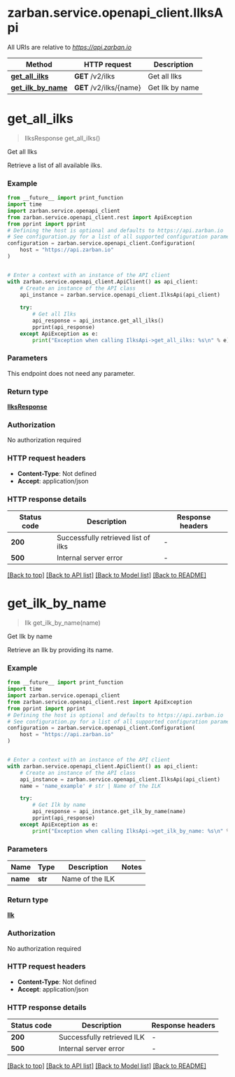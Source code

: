 # zarban.service.openapi_client.IlksApi

All URIs are relative to *https://api.zarban.io*

Method | HTTP request | Description
------------- | ------------- | -------------
[**get_all_ilks**](IlksApi.md#get_all_ilks) | **GET** /v2/ilks | Get all Ilks
[**get_ilk_by_name**](IlksApi.md#get_ilk_by_name) | **GET** /v2/ilks/{name} | Get Ilk by name


# **get_all_ilks**
> IlksResponse get_all_ilks()

Get all Ilks

Retrieve a list of all available ilks.

### Example

```python
from __future__ import print_function
import time
import zarban.service.openapi_client
from zarban.service.openapi_client.rest import ApiException
from pprint import pprint
# Defining the host is optional and defaults to https://api.zarban.io
# See configuration.py for a list of all supported configuration parameters.
configuration = zarban.service.openapi_client.Configuration(
    host = "https://api.zarban.io"
)


# Enter a context with an instance of the API client
with zarban.service.openapi_client.ApiClient() as api_client:
    # Create an instance of the API class
    api_instance = zarban.service.openapi_client.IlksApi(api_client)
    
    try:
        # Get all Ilks
        api_response = api_instance.get_all_ilks()
        pprint(api_response)
    except ApiException as e:
        print("Exception when calling IlksApi->get_all_ilks: %s\n" % e)
```

### Parameters
This endpoint does not need any parameter.

### Return type

[**IlksResponse**](IlksResponse.md)

### Authorization

No authorization required

### HTTP request headers

 - **Content-Type**: Not defined
 - **Accept**: application/json

### HTTP response details
| Status code | Description | Response headers |
|-------------|-------------|------------------|
**200** | Successfully retrieved list of ilks |  -  |
**500** | Internal server error |  -  |

[[Back to top]](#) [[Back to API list]](../README.md#documentation-for-api-endpoints) [[Back to Model list]](../README.md#documentation-for-models) [[Back to README]](../README.md)

# **get_ilk_by_name**
> Ilk get_ilk_by_name(name)

Get Ilk by name

Retrieve an Ilk by providing its name.

### Example

```python
from __future__ import print_function
import time
import zarban.service.openapi_client
from zarban.service.openapi_client.rest import ApiException
from pprint import pprint
# Defining the host is optional and defaults to https://api.zarban.io
# See configuration.py for a list of all supported configuration parameters.
configuration = zarban.service.openapi_client.Configuration(
    host = "https://api.zarban.io"
)


# Enter a context with an instance of the API client
with zarban.service.openapi_client.ApiClient() as api_client:
    # Create an instance of the API class
    api_instance = zarban.service.openapi_client.IlksApi(api_client)
    name = 'name_example' # str | Name of the ILK

    try:
        # Get Ilk by name
        api_response = api_instance.get_ilk_by_name(name)
        pprint(api_response)
    except ApiException as e:
        print("Exception when calling IlksApi->get_ilk_by_name: %s\n" % e)
```

### Parameters

Name | Type | Description  | Notes
------------- | ------------- | ------------- | -------------
 **name** | **str**| Name of the ILK | 

### Return type

[**Ilk**](Ilk.md)

### Authorization

No authorization required

### HTTP request headers

 - **Content-Type**: Not defined
 - **Accept**: application/json

### HTTP response details
| Status code | Description | Response headers |
|-------------|-------------|------------------|
**200** | Successfully retrieved ILK |  -  |
**500** | Internal server error |  -  |

[[Back to top]](#) [[Back to API list]](../README.md#documentation-for-api-endpoints) [[Back to Model list]](../README.md#documentation-for-models) [[Back to README]](../README.md)

